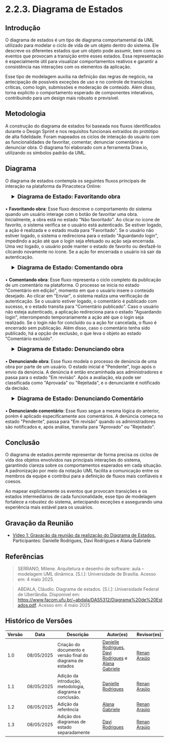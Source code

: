 # 2.2.3. Diagrama de Estados

## Introdução

O diagrama de estados é um tipo de diagrama comportamental da UML utilizado para modelar o ciclo de vida de um objeto dentro do sistema. Ele descreve os diferentes estados que um objeto pode assumir, bem como os eventos que provocam a transição entre esses estados. Essa representação é especialmente útil para visualizar comportamentos reativos e garantir a consistência nas interações com os elementos da aplicação.

Esse tipo de modelagem auxilia na definição das regras de negócio, na antecipação de possíveis exceções de uso e no controle de transições críticas, como login, submissões e moderação de conteúdo. Além disso, torna explícito o comportamento esperado de componentes interativos, contribuindo para um design mais robusto e previsível.

## Metodologia

A construção do diagrama de estados foi baseada nos fluxos identificados durante o Design Sprint e nos requisitos funcionais extraídos do protótipo de alta fidelidade. Foram mapeados os ciclos de interação do usuário com as funcionalidades de favoritar, comentar, denunciar comentário e denunciar obra. O diagrama foi elaborado com a ferramenta Draw.io, utilizando os símbolos padrão da UML.

## Diagrama

O diagrama de estados contempla os seguintes fluxos principais de interação na plataforma da Pinacoteca Online:

<div style="margin-left: 20px;">
<details style="margin-bottom: 20px;">
  <summary style="font-size: 1.1rem;"><strong>Diagrama de Estado: Favoritando obra</strong></summary>
  <font size="2"><p style="text-align: center"><b>Figura 1:</b> Diagrama de Estado - Favoritando obra</p></font>
  <div style="text-align: center">

![de-favoritando](assets/images/DiagramaEstadosFavoritando.png)

  </div>
  <font size="2"><p style="text-align: center"><b>Autor:</b> Danielle Rodrigues, 2025.</p></font>
</details>
</div>

• **Favoritando obra**: Esse fluxo descreve o comportamento do sistema quando um usuário interage com o botão de favoritar uma obra. Inicialmente, a obra está no estado "Não favoritado". Ao clicar no ícone de favorito, o sistema verifica se o usuário está autenticado. Se estiver logado, a ação é realizada e o estado muda para "Favoritado". Se o usuário não estiver logado, o sistema o redireciona para o estado "Aguardando login", impedindo a ação até que o login seja efetuado ou ação seja encerrada. Uma vez logado, o usuário pode manter o estado de favorito ou desfazê-lo clicando novamente no ícone. Se a ação for encerrada o usuário irá sair da autenticação.

<div style="margin-left: 20px;">
<details style="margin-bottom: 20px;">
  <summary style="font-size: 1.1rem;"><strong>Diagrama de Estado: Comentando obra</strong></summary>
  <font size="2"><p style="text-align: center"><b>Figura 2:</b> Diagrama de Estado - Comentando obra</p></font>
  <div style="text-align: center">

![de-comentando](assets/images/DiagramaEstadosComentando.png)

  </div>
  <font size="2"><p style="text-align: center"><b>Autor:</b> Davi Rodrigues, 2025.</p></font>
</details>
</div>

• **Comentando obra**: Esse fluxo representa o ciclo completo da publicação de um comentário na plataforma. O processo se inicia no estado "Comentário em edição", momento em que o usuário insere o conteúdo desejado. Ao clicar em "Enviar", o sistema realiza uma verificação de autenticação. Se o usuário estiver logado, o comentário é publicado com sucesso, e o estado transita para "Comentário publicado". Caso o usuário não esteja autenticado, a aplicação redireciona para o estado "Aguardando login", interrompendo temporariamente a ação até que o login seja realizado. Se o login não for concluído ou a ação for cancelada, o fluxo é encerrado sem publicação. Além disso, caso o comentário tenha sido publicado, há a opção de exclusão, o que leva o objeto ao estado "Comentário excluído".

<div style="margin-left: 20px;">
<details style="margin-bottom: 20px;">
  <summary style="font-size: 1.1rem;"><strong>Diagrama de Estado: Denunciando obra</strong></summary>
  <font size="2"><p style="text-align: center"><b>Figura 3:</b> Diagrama de Estado - Denunciando obra</p></font>
  <div style="text-align: center">

![de-denunobra](assets/images/DiagramaEstadosDenunObra.png)

  </div>
  <font size="2"><p style="text-align: center"><b>Autor:</b> Alana Gabriele, 2025.</p></font>
</details>
</div>

• **Denunciando obra**: Esse fluxo modela o processo de denúncia de uma obra por parte de um usuário. O estado inicial é "Pendente", logo após o envio da denúncia. A denúncia é então encaminhada aos administradores e passa para o estado "Em revisão". Após a avaliação, ela pode ser classificada como "Aprovada" ou "Rejeitada", e o denunciante é notificado da decisão.

<div style="margin-left: 20px;">
<details style="margin-bottom: 20px;">
  <summary style="font-size: 1.1rem;"><strong>Diagrama de Estado: Denunciando Comentário</strong></summary>
  <font size="2"><p style="text-align: center"><b>Figura 4:</b> Diagrama de Estado - Denunciando comentário</p></font>
  <div style="text-align: center">

![de-denuncoment](assets/images/DiagramaEstadosDenunComent.png)

  </div>
  <font size="2"><p style="text-align: center"><b>Autor:</b> Alana Gabriele, 2025.</p></font>
</details>
</div>

• **Denunciando comentário**: Esse fluxo segue a mesma lógica do anterior, porém é aplicado especificamente aos comentários. A denúncia começa no estado "Pendente", passa para "Em revisão" quando os administradores são notificados e, após análise, transita para "Aprovado" ou "Rejeitado".

## Conclusão

O diagrama de estados permite representar de forma precisa os ciclos de vida dos objetos envolvidos nas principais interações do sistema, garantindo clareza sobre os comportamentos esperados em cada situação. A padronização por meio da notação UML facilita a comunicação entre os membros da equipe e contribui para a definição de fluxos mais confiáveis e coesos.

Ao mapear explicitamente os eventos que provocam transições e os estados intermediários de cada funcionalidade, esse tipo de modelagem fortalece a robustez do sistema, antecipando exceções e assegurando uma experiência mais estável para os usuários.

## Gravação da Reunião

- [Vídeo 1: Gravação da reunião da realização do Diagrama de Estados.](https://drive.google.com/file/d/179eTha9lBJC3YQ-kma0HoA75WbZ05pKg/view?usp=drive_link)</br>
  Participantes: Danielle Rodrigues, Davi Rodrigues e Alana Gabriele

## Referências

> SERRANO, Milene. Arquitetura e desenho de software: aula – modelagem UML dinâmica. [S.l.]: Universidade de Brasília. Acesso em: 4 maio 2025.

> ABDALA, Cláudio. Diagrama de estados. [S.l.]: Universidade Federal de Uberlândia. Disponível em: https://www.facom.ufu.br/~abdala/DAS5312/Diagrama%20de%20Estados.pdf. Acesso em: 4 maio 2025

## Histórico de Versões

| Versão | Data       | Descrição                                                  | Autor(es)                                                                                                                                              | Revisor(es) |
| ------ | ---------- | ---------------------------------------------------------- | ------------------------------------------------------------------------------------------------------------------------------------------------------ | ----------- |
| 1.0    | 08/05/2025 | Criação do documento e versão final do diagrama de estados | [Danielle Rodrigues](https://github.com/Danizelle), [Davi Rodrigues](https://github.com/DaviRogs) e [Alana Gabriele](https://github.com/Alanagabriele) |  [Renan Araújo](https://github.com/renantfm4)            |
| 1.1    | 08/05/2025 | Adição da introdução, metodologia, diagrama e conclusão.   | [Danielle Rodrigues](https://github.com/Danizelle)                                                                                                     |[Renan Araújo](https://github.com/renantfm4) |
| 1.2    | 08/05/2025 | Adição da referência                                       | [Alana Gabriele](https://github.com/Alanagabriele)                                                                                                     |  [Renan Araújo](https://github.com/renantfm4)            |
| 1.3    | 08/05/2025 | Adição dos diagramas de estado separadamente                                       | [Davi Rodrigues](https://github.com/DaviRogs)                                                                                                     |   [Renan Araújo](https://github.com/renantfm4)           |
